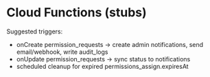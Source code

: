 # Cloud Functions (stubs)
Suggested triggers:
- onCreate permission_requests -> create admin notifications, send email/webhook, write audit_logs
- onUpdate permission_requests -> sync status to notifications
- scheduled cleanup for expired permissions_assign.expiresAt

